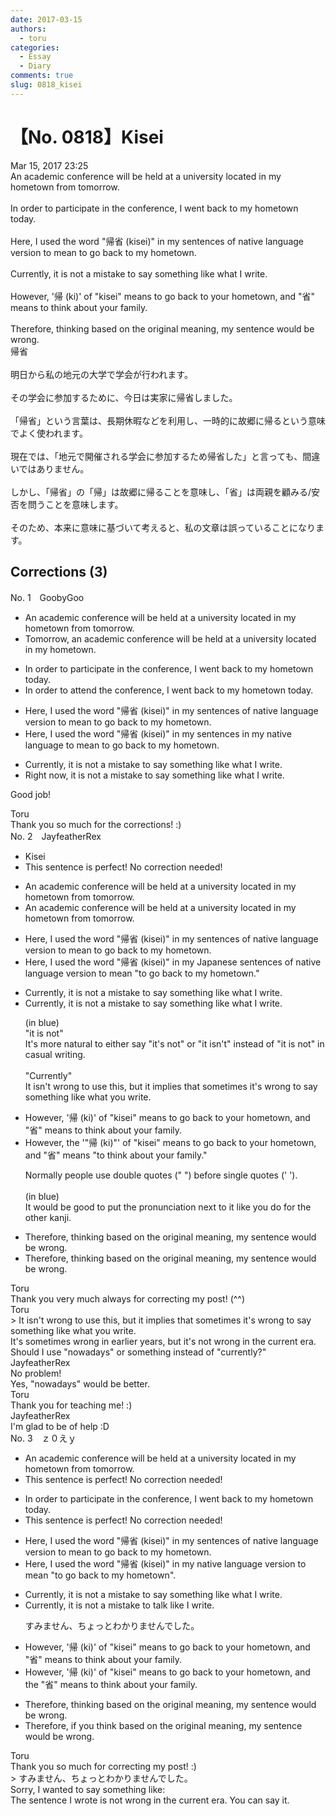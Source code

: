 ```yaml
---
date: 2017-03-15
authors:
  - toru
categories:
  - Essay
  - Diary
comments: true
slug: 0818_kisei
---
```


# 【No. 0818】Kisei
<div class="date">Mar 15, 2017 23:25</div>
<div id="post"><div id="body_show_ori">
An academic conference will be held at a university located in my hometown from tomorrow.<br/><br/>In order to participate in the conference, I went back to my hometown today.<br/><br/>Here, I used the word "帰省 (kisei)" in my sentences of native language version to mean to go back to my hometown.<br/><br/>Currently, it is not a mistake to say something like what I write.<br/><br/>However, '帰 (ki)' of "kisei" means to go back to your hometown, and "省" means to think about your family.<br/><br/>Therefore, thinking based on the original meaning, my sentence would be wrong.
</div></div>

<!-- more -->

<div id="post_ja"><div id="body_show_mo">
帰省<br/><br/>明日から私の地元の大学で学会が行われます。<br/><br/>その学会に参加するために、今日は実家に帰省しました。<br/><br/>「帰省」という言葉は、長期休暇などを利用し、一時的に故郷に帰るという意味でよく使われます。<br/><br/>現在では、「地元で開催される学会に参加するため帰省した」と言っても、間違いではありません。<br/><br/>しかし、「帰省」の「帰」は故郷に帰ることを意味し、「省」は両親を顧みる/安否を問うことを意味します。<br/><br/>そのため、本来に意味に基づいて考えると、私の文章は誤っていることになります。
</div></div>

## Corrections (3)
<div id="block"><div class="first_name"> No. 1　<span class="just_name">GoobyGoo</span></div><div id="block2">
<ul class="correction_field">
<li class="incorrect">An academic conference will be held at a university located in my hometown from tomorrow.</li>
<li class="corrected correct">
<span class="f_red">Tomorrow</span>, an academic conference will be held at a university located in my hometown.
</li>
</ul>
<ul class="correction_field">
<li class="incorrect">In order to participate in the conference, I went back to my hometown today.</li>
<li class="corrected correct">
In order to <span class="f_red">attend </span>the conference, I went back to my hometown today.
</li>
</ul>
<ul class="correction_field">
<li class="incorrect">Here, I used the word "帰省 (kisei)" in my sentences of native language version to mean to go back to my hometown.</li>
<li class="corrected correct">
Here, I used the word "帰省 (kisei)" in my sentences <span class="f_red">in my native language</span> to mean to go back to my hometown.
</li>
</ul>
<ul class="correction_field">
<li class="incorrect">Currently, it is not a mistake to say something like what I write.</li>
<li class="corrected correct">
<span class="f_blue">Right now</span>, it is not a mistake to say something like what I write.
</li>
</ul>
<p class="comment_small">
 Good job!
</p>

</div><div class="name"><span class="just_name">Toru</span><br>
Thank you so much for the corrections! :)
</div>
</div>
<div id="block"><div class="first_name"> No. 2　<span class="just_name">JayfeatherRex</span></div><div id="block2">
<ul class="correction_field">
<li class="incorrect">Kisei</li>
<li class="corrected perfect">This sentence is perfect! No correction needed!</li>
</ul>
<ul class="correction_field">
<li class="incorrect">An academic conference will be held at a university located in my hometown from tomorrow.</li>
<li class="corrected correct">
An academic conference will be held at a university located in my hometown <span class="sline">from</span> tomorrow.
</li>
</ul>
<ul class="correction_field">
<li class="incorrect">Here, I used the word "帰省 (kisei)" in my sentences of native language version to mean to go back to my hometown.</li>
<li class="corrected correct">
Here, I used the word "帰省 (kisei)" in my <span class="f_red">Japanese </span><span class="sline">sentences of native language </span>version to mean <span class="f_red">"</span>to go back to my hometown.<span class="f_red">"</span>
</li>
</ul>
<ul class="correction_field">
<li class="incorrect">Currently, it is not a mistake to say something like what I write.</li>
<li class="corrected correct">
<span class="f_blue">Currently</span>, <span class="f_blue">it is not</span> a mistake to say something like what I write.
<p class="correction_comment">(in blue)<br/>"it is not"<br/>It's more natural to either say "it's not" or "it isn't" instead of "it is not" in casual writing.<br/><br/>"Currently"<br/>It isn't wrong to use this, but it implies that sometimes it's wrong to say something like what you write.</p>
</li>
</ul>
<ul class="correction_field">
<li class="incorrect">However, '帰 (ki)' of "kisei" means to go back to your hometown, and "省" means to think about your family.</li>
<li class="corrected correct">
However, <span class="f_red">the </span><span class="sline">'</span><span class="f_red">"</span>帰 (ki)<span class="f_red">"</span><span class="sline">' </span>of "kisei" means to go back to your hometown, and "<span class="f_blue">省</span>" means <span class="f_red">"</span>to think about your family.<span class="f_red">"</span>
<p class="correction_comment">Normally people use double quotes (" ") before single quotes (' ').<br/><br/>(in blue)<br/>It would be good to put the pronunciation next to it like you do for the other kanji.</p>
</li>
</ul>
<ul class="correction_field">
<li class="incorrect">Therefore, thinking based on the original meaning, my sentence would be wrong.</li>
<li class="corrected correct">
Therefore, <span class="sline">thinking </span>based on the original meaning, my sentence would be wrong.
</li>
</ul>
</div><div class="name"><span class="just_name">Toru</span><br>
Thank you very much always for correcting my post! (^^)
</div>
<div class="name"><span class="just_name">Toru</span><br>
&gt; It isn't wrong to use this, but it implies that sometimes it's wrong to say something like what you write.<br/>It's sometimes wrong in earlier years, but it's not wrong in the current era.<br/>Should I use "nowadays" or something instead of "currently?"
</div>
<div class="name"><span class="just_name">JayfeatherRex</span><br>
No problem!<br/>Yes, "nowadays" would be better.
</div>
<div class="name"><span class="just_name">Toru</span><br>
Thank you for teaching me! :)
</div>
<div class="name"><span class="just_name">JayfeatherRex</span><br>
I'm glad to be of help :D
</div>
</div>
<div id="block"><div class="first_name"> No. 3　<span class="just_name">ｚ０えｙ</span></div><div id="block2">
<ul class="correction_field">
<li class="incorrect">An academic conference will be held at a university located in my hometown from tomorrow.</li>
<li class="corrected perfect">This sentence is perfect! No correction needed!</li>
</ul>
<ul class="correction_field">
<li class="incorrect">In order to participate in the conference, I went back to my hometown today.</li>
<li class="corrected perfect">This sentence is perfect! No correction needed!</li>
</ul>
<ul class="correction_field">
<li class="incorrect">Here, I used the word "帰省 (kisei)" in my sentences of native language version to mean to go back to my hometown.</li>
<li class="corrected correct">
Here, I used the word "帰省 (kisei)" in<span class="f_blue"> my</span> native language version to mean "to go back to my hometown".
</li>
</ul>
<ul class="correction_field">
<li class="incorrect">Currently, it is not a mistake to say something like what I write.</li>
<li class="corrected correct">
Currently, it is not a mistake to <span class="f_blue">talk like I write.</span>
<p class="correction_comment">すみません、ちょっとわかりませんでした。</p>
</li>
</ul>
<ul class="correction_field">
<li class="incorrect">However, '帰 (ki)' of "kisei" means to go back to your hometown, and "省" means to think about your family.</li>
<li class="corrected correct">
However, '帰 (ki)' of "kisei" means to go back to your hometown, and <span class="f_blue">the </span>"省" means to think about your family.
</li>
</ul>
<ul class="correction_field">
<li class="incorrect">Therefore, thinking based on the original meaning, my sentence would be wrong.</li>
<li class="corrected correct">
Therefore, <span class="f_blue">if you think</span> based on the original meaning, my sentence would be wrong.
</li>
</ul>
</div><div class="name"><span class="just_name">Toru</span><br>
Thank you so much for correcting my post! :)<br/>&gt; すみません、ちょっとわかりませんでした。<br/>Sorry, I wanted to say something like:<br/>The sentence I wrote is not wrong in the current era. You can say it.
</div>
</div>

